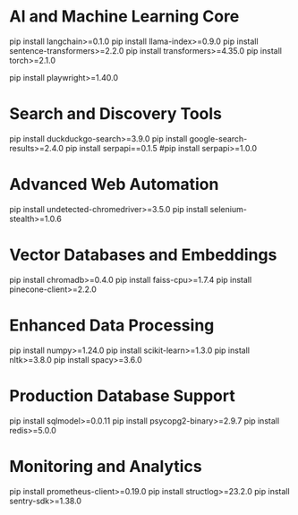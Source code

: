 # AI and Machine Learning Core
pip install langchain>=0.1.0
pip install llama-index>=0.9.0
pip install sentence-transformers>=2.2.0
pip install transformers>=4.35.0
pip install torch>=2.1.0

pip install playwright>=1.40.0

# Search and Discovery Tools
pip install duckduckgo-search>=3.9.0
pip install google-search-results>=2.4.0
pip install serpapi==0.1.5
#pip install serpapi>=1.0.0

# Advanced Web Automation
pip install undetected-chromedriver>=3.5.0
pip install selenium-stealth>=1.0.6

# Vector Databases and Embeddings
pip install chromadb>=0.4.0
pip install faiss-cpu>=1.7.4
pip install pinecone-client>=2.2.0

# Enhanced Data Processing
pip install numpy>=1.24.0
pip install scikit-learn>=1.3.0
pip install nltk>=3.8.0
pip install spacy>=3.6.0

# Production Database Support
pip install sqlmodel>=0.0.11
pip install psycopg2-binary>=2.9.7
pip install redis>=5.0.0

# Monitoring and Analytics
pip install prometheus-client>=0.19.0
pip install structlog>=23.2.0
pip install sentry-sdk>=1.38.0
